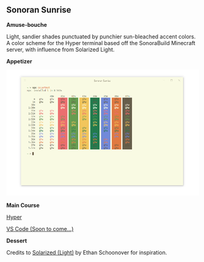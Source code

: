 ## Sonoran Sunrise


**Amuse-bouche**

Light, sandier shades punctuated by punchier sun-bleached accent colors. A color scheme for the Hyper terminal based off the SonoraBuild Minecraft server, 
with influence from Solarized Light.

**Appetizer**

![Preview](images/preview.png)

**Main Course**

[Hyper](https://www.npmjs.com/package/hyper-sonoran-sunrise)

[VS Code (Soon to come...)]()

**Dessert**

Credits to [Solarized (Light)](https://ethanschoonover.com/solarized/) by Ethan Schoonover for inspiration.


